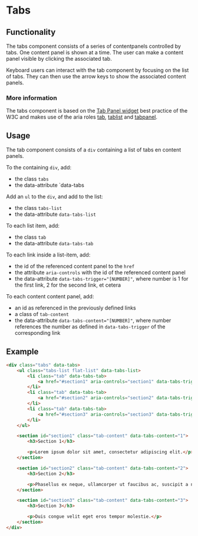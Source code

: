 # Tabs

## Functionality

The tabs component consists of a series of contentpanels controlled by tabs. One content panel is shown at a time. The user can make a content panel visible by clicking the associated tab.

Keyboard users can interact with the tab component by focusing on the list of tabs. They can then use the arrow keys to show the associated content panels.

### More information

The tabs component is based on the [Tab Panel widget](https://www.w3.org/TR/2013/WD-wai-aria-practices-20130307/#tabpanel) best practice of the W3C and makes use of the aria roles [tab](https://www.w3.org/TR/wai-aria/roles#tab), [tablist](https://www.w3.org/TR/wai-aria/roles#tablist) and [tabpanel](https://www.w3.org/TR/wai-aria/roles#tabpanel).

## Usage

The tab component consists of a `div` containing a list of tabs en content panels. 

To the containing `div`, add:

- the class `tabs`
- the data-attribute `data-tabs

Add an `ul` to the `div`, and add to the list:

- the class `tabs-list`
- the data-attribute `data-tabs-list`

To each list item, add:

- the class `tab`
- the data-attribute `data-tabs-tab`

To each link inside a list-item, add:

- the id of the referenced content panel to the `href`
- the attribute `aria-controls` with the id of the referenced content panel
- the data-attribute `data-tabs-trigger="[NUMBER]"`, where number is 1 for the first link, 2 for the second link, et cetera

To each content content panel, add:

- an id as referenced in the previously defined links
- a class of `tab-content`
- the data-attribute `data-tabs-content="[NUMBER]"`, where number references the number as defined in `data-tabs-trigger` of the corresponding link

## Example

```html
<div class="tabs" data-tabs>
	<ul class="tabs-list flat-list" data-tabs-list>
		<li class="tab" data-tabs-tab>
			<a href="#section1" aria-controls="section1" data-tabs-trigger="1">Section 1</a>
		</li>
		<li class="tab" data-tabs-tab>
			<a href="#section2" aria-controls="section2" data-tabs-trigger="2">Section 2</a>
		</li>
		<li class="tab" data-tabs-tab>
			<a href="#section3" aria-controls="section3" data-tabs-trigger="3">Section 3</a>
		</li>
	</ul>

	<section id="section1" class="tab-content" data-tabs-content="1">
		<h3>Section 1</h3>

		<p>Lorem ipsum dolor sit amet, consectetur adipiscing elit.</p>
	</section>

	<section id="section2" class="tab-content" data-tabs-content="2">
		<h3>Section 2</h3>

		<p>Phasellus ex neque, ullamcorper ut faucibus ac, suscipit a nibh.</p>
	</section>

	<section id="section3" class="tab-content" data-tabs-content="3">
		<h3>Section 3</h3>

		<p>Duis congue velit eget eros tempor molestie.</p>
	</section>
</div>
```
